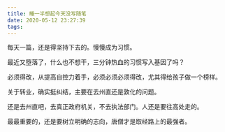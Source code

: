 ```yaml
---
title: 睡一半想起今天没写随笔
date: 2020-05-12 23:27:39
tags:
---
```

每天一篇，还是得坚持下去的。慢慢成为习惯。

最近又堕落了，什么也不想干，三分钟热血的习惯写入基因了吗？

必须得改，从提高自控力着手，必须必须必须得改，尤其得给孩子做一个榜样。

关于转业，确实挺纠结，主要在去州直还是敦化的问题。

还是去州直吧，去真正政府机关，不去执法部门。人还是要往高处走的。

最最重要的，还是要树立明确的志向，唐僧才是取经路上的最强者。